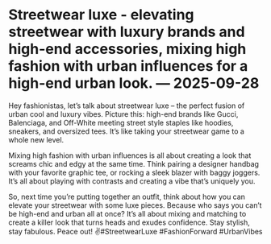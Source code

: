 # Streetwear luxe - elevating streetwear with luxury brands and high-end accessories, mixing high fashion with urban influences for a high-end urban look. — 2025-09-28

Hey fashionistas, let’s talk about streetwear luxe – the perfect fusion of urban cool and luxury vibes. Picture this: high-end brands like Gucci, Balenciaga, and Off-White meeting street style staples like hoodies, sneakers, and oversized tees. It’s like taking your streetwear game to a whole new level. 

Mixing high fashion with urban influences is all about creating a look that screams chic and edgy at the same time. Think pairing a designer handbag with your favorite graphic tee, or rocking a sleek blazer with baggy joggers. It’s all about playing with contrasts and creating a vibe that’s uniquely you.

So, next time you’re putting together an outfit, think about how you can elevate your streetwear with some luxe pieces. Because who says you can’t be high-end and urban all at once? It’s all about mixing and matching to create a killer look that turns heads and exudes confidence. Stay stylish, stay fabulous. Peace out! ✌️#StreetwearLuxe #FashionForward #UrbanVibes